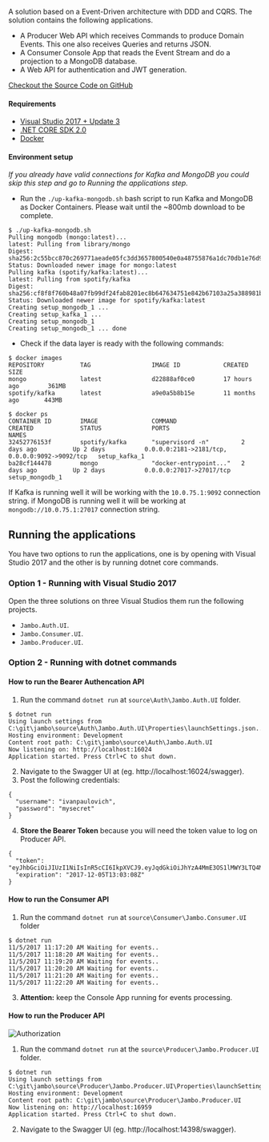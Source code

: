 A solution based on a Event-Driven architecture with DDD and CQRS. The solution contains the following applications.
* A Producer Web API which receives Commands to produce Domain Events. This one also receives Queries and returns JSON. 
* A Consumer Console App that reads the Event Stream and do a projection to a MongoDB database.
* A Web API for authentication and JWT generation.

[Checkout the Source Code on GitHub](https://github.com/ivanpaulovich/jambo)

#### Requirements
* [Visual Studio 2017 + Update 3](https://www.visualstudio.com/en-us/news/releasenotes/vs2017-relnotes)
* [.NET CORE SDK 2.0](https://www.microsoft.com/net/download/core)
* [Docker](https://docs.docker.com/docker-for-windows/install/)

#### Environment setup

*If you already have valid connections for Kafka and MongoDB you could skip this step and go to Running the applications step.*

* Run the `./up-kafka-mongodb.sh` bash script to run Kafka and MongoDB as Docker Containers. Please wait until the ~800mb download to be complete.

```
$ ./up-kafka-mongodb.sh
Pulling mongodb (mongo:latest)...
latest: Pulling from library/mongo
Digest: sha256:2c55bcc870c269771aeade05fc3dd3657800540e0a48755876a1dc70db1e76d9
Status: Downloaded newer image for mongo:latest
Pulling kafka (spotify/kafka:latest)...
latest: Pulling from spotify/kafka
Digest: sha256:cf8f8f760b48a07fb99df24fab8201ec8b647634751e842b67103a25a388981b
Status: Downloaded newer image for spotify/kafka:latest
Creating setup_mongodb_1 ...
Creating setup_kafka_1 ...
Creating setup_mongodb_1
Creating setup_mongodb_1 ... done
```
* Check if the data layer is ready with the following commands:

```
$ docker images
REPOSITORY          TAG                 IMAGE ID            CREATED             SIZE
mongo               latest              d22888af0ce0        17 hours ago        361MB
spotify/kafka       latest              a9e0a5b8b15e        11 months ago       443MB
```

```
$ docker ps
CONTAINER ID        IMAGE               COMMAND                  CREATED             STATUS              PORTS                                            NAMES
32452776153f        spotify/kafka       "supervisord -n"         2 days ago          Up 2 days           0.0.0.0:2181->2181/tcp, 0.0.0.0:9092->9092/tcp   setup_kafka_1
ba28cf144478        mongo               "docker-entrypoint..."   2 days ago          Up 2 days           0.0.0.0:27017->27017/tcp                         setup_mongodb_1
```

If Kafka is running well it will be working with the `10.0.75.1:9092` connection string.
if MongoDB is running well it will be working at `mongodb://10.0.75.1:27017` connection string.

## Running the applications

You have two options to run the applications, one is by opening with Visual Studio 2017 and the other is by running dotnet core commands.

### Option 1 - Running with Visual Studio 2017

Open the three solutions on three Visual Studios them run the following projects.

* `Jambo.Auth.UI`.
* `Jambo.Consumer.UI`. 
* `Jambo.Producer.UI`.

### Option 2 - Running with dotnet commands

#### How to run the Bearer Authencation API

1. Run the command `dotnet run` at `source\Auth\Jambo.Auth.UI` folder.
```
$ dotnet run
Using launch settings from C:\git\jambo\source\Auth\Jambo.Auth.UI\Properties\launchSettings.json...
Hosting environment: Development
Content root path: C:\git\jambo\source\Auth\Jambo.Auth.UI
Now listening on: http://localhost:16024
Application started. Press Ctrl+C to shut down.
```
2. Navigate to the Swagger UI at (eg. http://localhost:16024/swagger).
3. Post the following credentials:
```
{
  "username": "ivanpaulovich",
  "password": "mysecret"
}
```
4. __Store the Bearer Token__ because you will need the token value to log on Producer API.
```
{
  "token": "eyJhbGciOiJIUzI1NiIsInR5cCI6IkpXVCJ9.eyJqdGkiOiJhYzA4MmE3OS1lMWY3LTQ4MTktYmU1Mi1hOTQwMTBkM2VjZTciLCJzdWIiOiJzdHJpbmciLCJleHAiOjE1MTI0Nzg5ODgsImlzcyI6Imh0dHA6Ly9teWFjY291bnRhcGkiLCJhdWQiOiJodHRwOi8vbXlhY2NvdW50YXBpIn0.9YKGmKaptLBDcExHhPOQ3_j9TsdbkcRf8ZtvIkdq8Go",
  "expiration": "2017-12-05T13:03:08Z"
}
```
#### How to run the Consumer API

1. Run the command `dotnet run` at `source\Consumer\Jambo.Consumer.UI` folder 

```
$ dotnet run
11/5/2017 11:17:20 AM Waiting for events..
11/5/2017 11:18:20 AM Waiting for events..
11/5/2017 11:19:20 AM Waiting for events..
11/5/2017 11:20:20 AM Waiting for events..
11/5/2017 11:21:20 AM Waiting for events..
11/5/2017 11:22:20 AM Waiting for events..
```

3. __Attention:__ keep the Console App running for events processing.

#### How to run the Producer API

![Authorization](https://github.com/ivanpaulovich/jambo/blob/master/Producer.png)

1. Run the command `dotnet run` at the `source\Producer\Jambo.Producer.UI` folder.

```
$ dotnet run
Using launch settings from C:\git\jambo\source\Producer\Jambo.Producer.UI\Properties\launchSettings.json...
Hosting environment: Development
Content root path: C:\git\jambo\source\Producer\Jambo.Producer.UI
Now listening on: http://localhost:16959
Application started. Press Ctrl+C to shut down.
```

2. Navigate to the Swagger UI (eg. http://localhost:14398/swagger).
